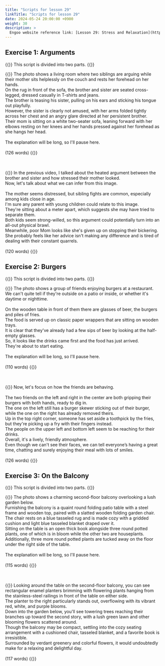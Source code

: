 ```yaml
---
title: "Scripts for lesson 29"
linkTitle: "Scripts for lesson 29"
date: 2024-05-24 20:00:00 +0900
weight: 30
description: >
  Engoo website reference link: [Lesson 29: Stress and Relaxation](https://engoo.com/app/lessons/describing-pictures-intermediate-describing-pictures-stress-and-relaxation/NzD7VkuPEeexG5uEAiobLQ?category_id=P_HriMOnEeifo0O-yMP42w&course_id=ZZasjsOnEeiHZVOMC0VfdA)
---
```


## Exercise 1: Arguments

{{<alert>}}
This script is divided into two parts.
{{</alert>}}

{{<card header="**1st script**">}}
The photo shows a living room where two siblings are arguing while their mother sits helplessly on the couch and rests her forehead on her hands. <br/>
On the rug in front of the sofa, the brother and sister are seated cross-legged, dressed casually in T-shirts and jeans. <br/>
The brother is teasing his sister, pulling on his ears and sticking his tongue out playfully.<br/>
However, the sister is clearly not amused, with her arms folded tightly across her chest and an angry glare directed at her persistent brother. <br/>
Their mom is sitting on a white two-seater sofa, leaning forward with her elbows resting on her knees and her hands pressed against her forehead as she hangs her head.<br/>
<br/>
The explanation will be long, so I'll pause here.<br/>
<br/>
(126 words)
{{</card>}}

　

{{<card header="**2nd script**">}}
In the previous video, I talked about the heated argument between the brother and sister and how stressed their mother looked. <br/>
Now, let's talk about what we can infer from this image.<br/>
<br/>
The mother seems distressed, but sibling fights are common, especially among kids close in age.<br/>
I'm sure any parent with young children could relate to this image.<br/>
They're sitting about a meter apart, which suggests she may have tried to separate them. <br/>
Both kids seem strong-willed, so this argument could potentially turn into an all-out physical brawl.<br/>
Meanwhile, poor Mom looks like she's given up on stopping their bickering. <br/>
She probably feels like her advice isn't making any difference and is tired of dealing with their constant quarrels.<br/>
<br/>
(120 words)
{{</card>}}


## Exercise 2: Burgers

{{<alert>}}
This script is divided into two parts.
{{</alert>}}

{{<card header="**1st script**">}}
The photo shows a group of friends enjoying burgers at a restaurant.<br/>
We can't quite tell if they're outside on a patio or inside, or whether it's daytime or nighttime.<br/>
<br/>
On the wooden table in front of them there are glasses of beer, the burgers and piles of fries. <br/>
The food is served up on classic paper wrappers that are sitting on wooden trays. <br/>
It is clear that they've already had a few sips of beer by looking at the half-empty glasses.<br/>
So, it looks like the drinks came first and the food has just arrived. <br/>
They're about to start eating.<br/>
<br/>
The explanation will be long, so I'll pause here.<br/>
<br/>
(110 words)
{{</card>}}

　

{{<card header="**2nd script**">}}
Now, let's focus on how the friends are behaving.<br/>
<br/>
The two friends on the left and right in the center are both gripping their burgers with both hands, ready to dig in. <br/>
The one on the left still has a burger skewer sticking out of their burger, while the one on the right has already removed theirs.<br/>
Up in the top right corner, someone has set aside a toothpick by the fries, but they're picking up a fry with their fingers instead.<br/>
The people on the upper left and bottom left seem to be reaching for their drinks.<br/>
Overall, it's a lively, friendly atmosphere. <br/>
Even though we can't see their faces, we can tell everyone’s having a great time, chatting and surely enjoying their meal with lots of smiles.<br/>
<br/>
(126 words)
{{</card>}}


## Exercise 3: On the Balcony

{{<alert>}}
This script is divided into two parts.
{{</alert>}}

{{<card header="**1st script**">}}
The photo shows a charming second-floor balcony overlooking a lush garden below. <br/>
Furnishing the balcony is a quaint round folding patio table with a steel frame and wooden top, paired with a slatted wooden folding garden chair. <br/>
The chair rests on a blue tasseled rug and is made cozy with a gridded cushion and light blue tasseled blanket draped over it. <br/>
Sitting on the table is an open thick book alongside three round potted plants, one of which is in bloom while the other two are houseplants.<br/>
Additionally, three more round potted plants are tucked away on the floor under the right side of the table.<br/>
<br/>
The explanation will be long, so I'll pause here.<br/>
<br/>
(115 words)
{{</card>}}

　

{{<card header="**2nd script**">}}
Looking around the table on the second-floor balcony, you can see rectangular enamel planters brimming with flowering plants hanging from the stainless-steel railings in front of the table on either side. <br/>
The planter to the right particularly stands out, overflowing with its vibrant red, white, and purple blooms. <br/>
Down into the garden below, you'll see towering trees reaching their branches up toward the second story, with a lush green lawn and other blooming flowers scattered around. <br/>
Though the balcony may be compact, settling into the cozy seating arrangement with a cushioned chair, tasseled blanket, and a favorite book is irresistible.<br/>
Surrounded by verdant greenery and colorful flowers, it would undoubtedly make for a relaxing and delightful day.<br/>
<br/>
(117 words)
{{</card>}}
